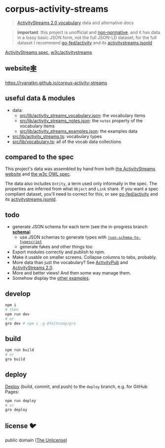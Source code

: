 # corpus-activity-streams

> [ActivityStreams 2.0 vocabulary](https://www.w3.org/TR/activitystreams-vocabulary/)
> data and alternative docs

> **important**: this project is unofficial and
> [non-normative](https://github.com/w3c/activitystreams/issues/516#issuecomment-805937131),
> and it has data in a lossy basic JSON form, not the full JSON-LD dataset;
> for the full dataset I recommend [go-fed/activity](https://github.com/go-fed/activity) and its
> [activitystreams.jsonld](https://github.com/go-fed/activity/blob/master/astool/activitystreams.jsonld)

[ActivityStreams spec](https://www.w3.org/TR/activitystreams-vocabulary/),
[w3c/activitystreams](https://github.com/w3c/activitystreams)

## website[🕸️](https://ryanatkn.github.io/corpus-activity-streams)

<https://ryanatkn.github.io/corpus-activity-streams>

## useful data & modules

- data:
  - [src/lib/activity_streams_vocabulary.json](/src/lib/activity_streams_vocabulary.json):
    the vocabulary items
  - [src/lib/activity_streams_notes.json](/src/lib/activity_streams_notes.json):
    the `notes` property of the vocabulary items
  - [src/lib/activity_streams_examples.json](/src/lib/activity_streams_examples.json):
    the examples data
- [src/lib/activity_streams.ts](/src/lib/activity_streams.ts): vocabulary types
- [src/lib/vocabulary.ts](/src/lib/vocabulary.ts): all of the vocab data collections

## compared to the spec

This project's data was assembled by hand from both
[the ActivityStreams website](https://www.w3.org/TR/activitystreams-vocabulary/) and
[the w3c OWL spec](https://github.com/w3c/activitystreams/blob/master/vocabulary/activitystreams2.owl).

The data also includes `Entity`, a term used only informally in the spec.
The properties are inferred from what `Object` and `Link` share.
If you want a spec compliant dataset, you'll need to correct for this,
or see [go-fed/activity](https://github.com/go-fed/activity) and its
[activitystreams.jsonld](https://github.com/go-fed/activity/blob/master/astool/activitystreams.jsonld).

## todo

- generate JSON schema for each term (see the in-progress branch
  [**schema**](https://github.com/ryanatkn/corpus-activity-streams/tree/schema))
  - use JSON schemas to generate types with
    [`json-schema-to-typescript`](https://github.com/bcherny/json-schema-to-typescript)
  - generate fakes and other things too
- Export modules correctly and publish to npm.
- Make it usable on smaller screens. Collapse columns to tabs, probably.
- More data than just the vocabulary?
  See [ActivityPub](https://www.w3.org/TR/activitypub/) and
  [ActivityStreams 2.0](https://www.w3.org/TR/activitystreams-core/).
- More and better views! And then some way manage them.
- Somehow display the
  [other examples](https://github.com/ryanatkn/corpus-activity-streams/blob/main/src/lib/activity_streams_examples.ts#L1426).

## develop

```bash
npm i
# then
npm run dev
# or
gro dev # npm i -g @feltcoop/gro
```

## build

```bash
npm run build
# or
gro build
```

## deploy

[Deploy](https://github.com/feltcoop/gro/blob/main/src/docs/deploy.md)
(build, commit, and push) to the `deploy` branch, e.g. for GitHub Pages:

```bash
npm run deploy
# or
gro deploy
```

## license 🐦

public domain ([The Unlicense](license))
